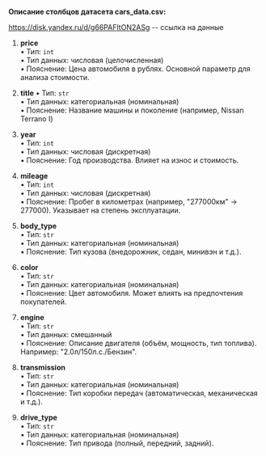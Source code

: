 **Описание столбцов датасета cars_data.csv:**

https://disk.yandex.ru/d/g66PAFItON2ASg -- ссылка на данные

1. **price**  
   • Тип: `int`  
   • Тип данных: числовая (целочисленная)  
   • Пояснение: Цена автомобиля в рублях. Основной параметр для анализа стоимости.

2. **title**
   • Тип: `str`  
   • Тип данных: категориальная (номинальная)  
   • Пояснение: Название машины и поколение (например, Nissan Terrano I)

3. **year**  
   • Тип: `int`  
   • Тип данных: числовая (дискретная)  
   • Пояснение: Год производства. Влияет на износ и стоимость.

4. **mileage**  
   • Тип: `int`  
   • Тип данных: числовая (дискретная)  
   • Пояснение: Пробег в километрах (например, "277000км" → 277000). Указывает на степень эксплуатации.

5. **body_type**  
   • Тип: `str`  
   • Тип данных: категориальная (номинальная)  
   • Пояснение: Тип кузова (внедорожник, седан, минивэн и т.д.).

6. **color**  
   • Тип: `str`  
   • Тип данных: категориальная (номинальная)  
   • Пояснение: Цвет автомобиля. Может влиять на предпочтения покупателей.

7. **engine**  
   • Тип: `str`  
   • Тип данных: смешанный  
   • Пояснение: Описание двигателя (объём, мощность, тип топлива). Например: "2.0л/150л.с./Бензин".

8. **transmission**  
    • Тип: `str`  
    • Тип данных: категориальная (номинальная)  
    • Пояснение: Тип коробки передач (автоматическая, механическая и т.д.).

9. **drive_type**  
    • Тип: `str`  
    • Тип данных: категориальная (номинальная)  
    • Пояснение: Тип привода (полный, передний, задний).



